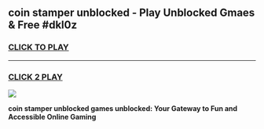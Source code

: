 
## coin stamper unblocked - Play Unblocked Gmaes & Free #dkl0z
<h3>
<a href="https://news.freeplayer.one?title=coin_stamper_unblocked&ref=24F">CLICK TO PLAY</a></h3>
<hr>

<h3>
<a href="https://news.freeplayer.one?title=coin_stamper_unblocked&ref=24F">CLICK 2 PLAY</a>
  
</h3>

<a href="https://news.freeplayer.one?title=coin_stamper_unblocked&ref=24F/"><img src="https://clearcache.store/games.png"></a>


**coin stamper unblocked games unblocked: Your Gateway to Fun and Accessible Online Gaming**
